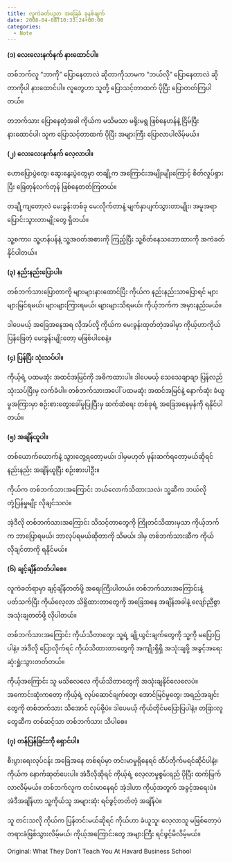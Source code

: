 ```yaml
---
title: လူကဲခတ်ပညာ အခြေခံ ခုနစ်ချက်
date: 2008-04-08T10:33:24+00:00
categories:
  - Note
---
```

**(၁) လေးလေးနက်နက် နားထောင်ပါ။**

တစ်ဘက်လူ “ဘာကို” ပြောနေတာလဲ ဆိုတာကိုသာမက “ဘယ်လို” ပြောနေတာလဲ ဆိုတာကိုပါ နားထောင်ပါ။ လူတွေဟာ သူတို့ ပြောသင့်တာထက် ပိုပြီး ပြောတတ်ကြပါတယ်။

တဘက်သား ပြောနေတဲ့အခါ ကိုယ်က မသိမသာ မရိုးမရွ ဖြစ်နေဟန်နဲ့ ငြိမ်ပြီး နားထောင်ပါ၊ သူက ပြောသင့်တာထက် ပိုပြီး အများကြီး ပြောလာပါလိမ့်မယ်။

**(၂) လေးလေးနက်နက် လေ့လာပါ။**

ဟောပြောပွဲတွေ၊ ဆွေးနွေးပွဲတွေမှာ တချို့က အကြောင်းအမျိုးမျိုးကြောင့် စိတ်လှုပ်ရှားပြီး ခြေတုန်လက်တုန် ဖြစ်နေတတ်ကြတယ်။

တချို့ကျတော့လဲ မေးခွန်းတစ်ခု မေးလိုက်တာနဲ့ မျက်နှာပျက်သွားတာမျိုး၊ အမူအရာ ပြောင်းသွားတာမျိုးတွေ ရှိတယ်။

သူ့စကား၊ သူ့ဟန်ပန်နဲ့ သူ့အဝတ်အစားကို ကြည့်ပြီး သူ့စိတ်နေသဘောထားကို အကဲခတ်နိုင်ပါတယ်။

**(၃) နည်းနည်းပြောပါ။**

တစ်ဘက်သားပြောတာကို များများနားထောင်ပြီး ကိုယ်က နည်းနည်းသာပြောရင် များများမြင်ရမယ်၊ များများကြားရမယ်၊ များများသိရမယ်၊ ကိုယ့်ဘက်က အမှားနည်းမယ်။

ဒါပေမယ့် အခြေအနေအရ လိုအပ်လို့ ကိုယ်က မေးခွန်းထုတ်တဲ့အခါမှာ ကိုယ့်ဟာကိုယ် ပြန်ဖြေတဲ့ မေးခွန်းမျိုးတော့ မဖြစ်ပါစေနဲ့။

**(၄) ပြန်ပြီး သုံးသပ်ပါ။**

ကိုယ့်ရဲ့ ပထမဆုံး အထင်အမြင်ကို အဓိကထားပါ။ ဒါပေမယ့် သေသေချာချာ ပြန်လည် သုံးသပ်ပြီးမှ လက်ခံပါ။ တစ်ဘက်သားအပေါ် ပထမဆုံး အထင်အမြင်နဲ့ နောက်ဆုံး ခံယူမှုအကြားမှာ စဉ်းစားတွေးခေါ်မှုပြုပြီးမှ ဆက်ဆံရေး တစ်ခုရဲ့ အခြေအနေမှန်ကို ရနိုင်ပါတယ်။

**(၅) အချိန်ယူပါ။**

တစ်ယောက်ယောက်နဲ့ သွားတွေ့ရတော့မယ်၊ ဒါမှမဟုတ် ဖုန်းဆက်ရတော့မယ်ဆိုရင် နည်းနည်း အချိန်ယူပြီး စဉ်းစားပါဦး။

ကိုယ်က တစ်ဘက်သားအကြောင်း ဘယ်လောက်သိထားသလဲ၊ သူ့ဆီက ဘယ်လိုတုံ့ပြန်မှုမျိုး လိုချင်သလဲ။

အဲ့ဒီလို တစ်ဘက်သားအကြောင်း သိသင့်တာတွေကို ကြိုတင်သိထားမှသာ ကိုယ့်ဘက်က ဘာပြောရမယ်၊ ဘာလုပ်ရမယ်ဆိုတာကို သိမယ်၊ ဒါမှ တစ်ဘက်သားဆီက ကိုယ်လိုချင်တာကို ရနိုင်မယ်။

**(၆) ချင့်ချိန်တတ်ပါစေ။**

လူကဲခတ်ရာမှာ ချင့်ချိန်တတ်ဖို့ အရေးကြီးပါတယ်။ တစ်ဘက်သားအကြောင်းနဲ့ ပတ်သက်ပြီး ကိုယ်လေ့လာ သိရှိထားတာတွေကို အခြေအနေ အချိန်အခါနဲ့ လျော်ညီစွာ အသုံးချတတ်ဖို့ လိုပါတယ်။

တစ်ဘက်သားအကြောင်း ကိုယ်သိတာတွေ၊ သူ့ရဲ့ ချို့ယွင်းချက်တွေကို သူ့ကို မပြောပြပါနဲ့။ အဲဒီလို ပြောလိုက်ရင် ကိုယ်သိထားတာတွေကို အကျိုးရှိရှိ အသုံးချဖို့ အခွင့်အရေး ဆုံးရှုံးသွားတတ်တယ်။

ကိုယ့်အကြောင်း သူ မသိလေလေ ကိုယ်သိတာတွေကို အသုံးချနိုင်လေလေပဲ။ အကောင်းဆုံးကတော့ ကိုယ့်ရဲ့ လုပ်ဆောင်ချက်တွေ၊ အောင်မြင်မှုတွေ၊ အရည်အချင်းတွေကို တစ်ဘက်သား သိအောင် လုပ်ဖို့ပဲ။ ဒါပေမယ့် ကိုယ်တိုင်မပြောပြပါနဲ့။ တခြားလူတွေဆီက တစ်ဆင့်သာ တစ်ဘက်သား သိပါစေ။

**(၇) တန်ပြန်ခြင်းကို ရှောင်ပါ။**

စီးပွားရေးလုပ်ငန်း အခြေအနေ တစ်ရပ်မှာ တင်းမာမှုရှိနေရင် ထိပ်တိုက်မရင်ဆိုင်ပါနဲ့။ ကိုယ်က နောက်ဆုတ်ပေးပါ။ အဲဒီလိုဆိုရင် ကိုယ့်ရဲ့ လေ့လာမှုစွမ်းရည် ပိုပြီး ထက်မြက်လာလိမ့်မယ်။ တစ်ဘက်လူက တင်းမာနေရင် အဲ့ဒါဟာ ကိုယ့်အတွက် အခွင့်အရေးပဲ။ အဲဒီအချိန်ဟာ သူ့ကိုယ်သူ အများဆုံး ရင်ဖွင့်တတ်တဲ့ အချိန်ပဲ။

သူ တင်းသလို ကိုယ်က ပြန်တင်းမယ်ဆိုရင် ကိုယ်ဟာ ခံယူသူ၊ လေ့လာသူ မဖြစ်တော့ပဲ တရားခံဖြစ်သွားလိမ့်မယ်၊ ကိုယ့်အကြောင်းတွေ အများကြီး ရင်ဖွင့်မိလိမ့်မယ်။

Original: What They Don&#8217;t Teach You At Havard Business School